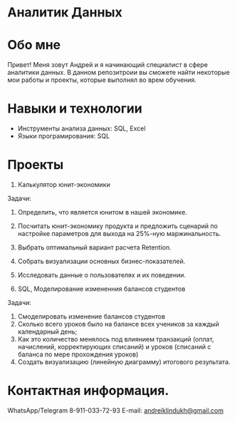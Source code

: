 # Аналитик Данных


# Обо мне

Привет! Меня зовут Андрей и я начинающий специалист в сфере аналитики данных. В данном репозитроии вы сможете найти некоторые мои работы и проекты, которые выполнял во врем обучения. 

# Навыки и технологии

- Инструменты анализа данных: SQL, Excel
- Языки програмирования: SQL

# Проекты

1. Калькулятор юнит-экономики

Задачи:
1. Определить, что является юнитом в нашей экономике.
2. Посчитать юнит-экономику продукта и предложить сценарий по настройке параметров для выхода на 25%-ную маржинальность.
3. Выбрать оптимальный вариант расчета Retention. 
4. Собрать визуализации основных бизнес-показателей.
5. Исследовать данные о пользователях и их поведении.

2. SQL, Моделирование измененния балансов студентов

 Задачи:
1. Смоделировать изменение балансов студентов
2. Сколько всего уроков было на балансе всех учеников за каждый календарный день;
3. Как это количество менялось под влиянием транзакций (оплат, начислений, корректирующих списаний) и уроков (списаний с баланса по мере прохождения уроков)
4. Создать визуализацию (линейную диаграмму) итогового результата.

# Контактная информация.

WhatsApp/Telegram  8-911-033-72-93
E-mail: andreiklindukh@gmail.com
